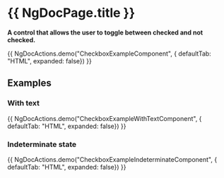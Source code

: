 # {{ NgDocPage.title }}

**A control that allows the user to toggle between checked and not checked.**

{{ NgDocActions.demo("CheckboxExampleComponent", { defaultTab: "HTML", expanded: false}) }}


## Examples

### With text
{{ NgDocActions.demo("CheckboxExampleWithTextComponent", { defaultTab: "HTML", expanded: false}) }}

### Indeterminate state
{{ NgDocActions.demo("CheckboxExampleIndeterminateComponent", { defaultTab: "HTML", expanded: false}) }}
